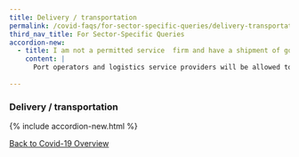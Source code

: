 ```yaml
---
title: Delivery / transportation
permalink: /covid-faqs/for-sector-specific-queries/delivery-transportation
third_nav_title: For Sector-Specific Queries
accordion-new:
  - title: I am not a permitted service  firm and have a shipment of goods coming in. Will I be allowed to send the goods to my warehouse and will I be able to activate my employees to receive the shipment at my warehouse?  
    content: |
      Port operators and logistics service providers will be allowed to continue to operate during this period. Yes, you may receive deliveries at your premises. If you need to activate your employees to work on-site for short periods of time to receive deliveries and perform other related tasks, please apply for a time-limited exemption. Please submit your application **one day before** the required date of use.
  
---
```


### Delivery / transportation

{% include accordion-new.html %}

[Back to Covid-19 Overview](/covid/)
